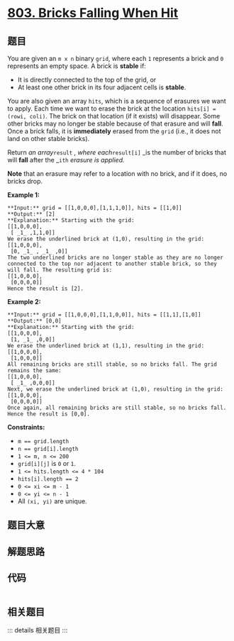 # [803. Bricks Falling When Hit](https://leetcode.com/problems/bricks-falling-when-hit)

## 题目

You are given an `m x n` binary `grid`, where each `1` represents a brick and
`0` represents an empty space. A brick is **stable** if:

  * It is directly connected to the top of the grid, or
  * At least one other brick in its four adjacent cells is **stable**.

You are also given an array `hits`, which is a sequence of erasures we want to
apply. Each time we want to erase the brick at the location `hits[i] = (rowi,
coli)`. The brick on that location (if it exists) will disappear. Some other
bricks may no longer be stable because of that erasure and will **fall**. Once
a brick falls, it is **immediately** erased from the `grid` (i.e., it does not
land on other stable bricks).

Return _an array_`result` _, where each_`result[i]` _is the number of bricks
that will **fall** after the _`ith` _erasure is applied._

**Note** that an erasure may refer to a location with no brick, and if it
does, no bricks drop.



**Example 1:**

    
    
    **Input:** grid = [[1,0,0,0],[1,1,1,0]], hits = [[1,0]]
    **Output:** [2]
    **Explanation:** Starting with the grid:
    [[1,0,0,0],
     [ _1_ ,1,1,0]]
    We erase the underlined brick at (1,0), resulting in the grid:
    [[1,0,0,0],
     [0, _1_ , _1_ ,0]]
    The two underlined bricks are no longer stable as they are no longer connected to the top nor adjacent to another stable brick, so they will fall. The resulting grid is:
    [[1,0,0,0],
     [0,0,0,0]]
    Hence the result is [2].
    

**Example 2:**

    
    
    **Input:** grid = [[1,0,0,0],[1,1,0,0]], hits = [[1,1],[1,0]]
    **Output:** [0,0]
    **Explanation:** Starting with the grid:
    [[1,0,0,0],
     [1, _1_ ,0,0]]
    We erase the underlined brick at (1,1), resulting in the grid:
    [[1,0,0,0],
     [1,0,0,0]]
    All remaining bricks are still stable, so no bricks fall. The grid remains the same:
    [[1,0,0,0],
     [ _1_ ,0,0,0]]
    Next, we erase the underlined brick at (1,0), resulting in the grid:
    [[1,0,0,0],
     [0,0,0,0]]
    Once again, all remaining bricks are still stable, so no bricks fall.
    Hence the result is [0,0].
    



**Constraints:**

  * `m == grid.length`
  * `n == grid[i].length`
  * `1 <= m, n <= 200`
  * `grid[i][j]` is `0` or `1`.
  * `1 <= hits.length <= 4 * 104`
  * `hits[i].length == 2`
  * `0 <= xi <= m - 1`
  * `0 <= yi <= n - 1`
  * All `(xi, yi)` are unique.


## 题目大意

## 解题思路

## 代码

```javascript

```

## 相关题目

::: details 相关题目
:::
